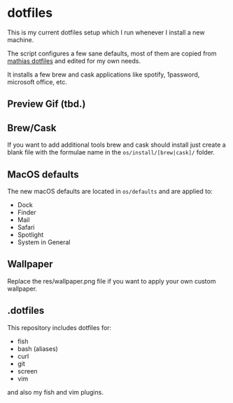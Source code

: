 # dotfiles

This is my current dotfiles setup which I run whenever I install a new machine.

The script configures a few sane defaults, most of them are copied from [mathias dotfiles](https://github.com/mathiasbynens/dotfiles) and edited for my own needs.

It installs a few brew and cask applications like spotify, 1password, microsoft office, etc.

## Preview Gif (tbd.)

## Brew/Cask

If you want to add additional tools brew and cask should install just create a blank file with the formulae name in the `os/install/[brew|cask]/` folder.

## MacOS defaults
The new macOS defaults are located in `os/defaults` and are applied to:
- Dock
- Finder
- Mail
- Safari
- Spotlight
- System in General

## Wallpaper
Replace the res/wallpaper.png file if you want to apply your own custom wallpaper.

## .dotfiles

This repository includes dotfiles for:

- fish
- bash (aliases)
- curl
- git
- screen
- vim

and also my fish and vim plugins.